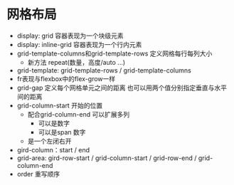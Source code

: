 # 网格布局
- display: grid 容器表现为一个块级元素
- display: inline-grid 容器表现为一个行内元素
- grid-template-columns和grid-template-rows 定义网格每行每列大小
  - 新方法 repeat(数量，高度/auto ...)
- grid-template: grid-template-rows / grid-template-columns
- fr表现与flexbox中的flex-grow一样
- grid-gap 定义每个网格单元之间的距离 也可以用两个值分别指定垂直与水平间的距离
- grid-column-start 开始的位置
  - 配合grid-column-end 可以扩展多列 
    - 可以是数字
    - 可以是span 数字
  - 是一个左闭右开
- gird-column：start / end
- grid-area: gird-row-start / grid-column-start / grid-row-end / grid-column-end
- order 重写顺序